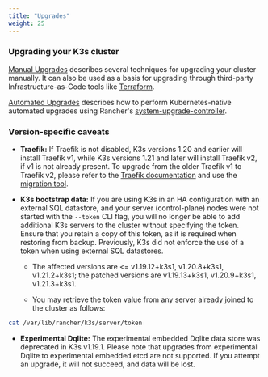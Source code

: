 ```yaml
---
title: "Upgrades"
weight: 25
---
```


### Upgrading your K3s cluster

[Manual Upgrades](manual.md) describes several techniques for upgrading your cluster manually. It can also be used as a basis for upgrading through third-party Infrastructure-as-Code tools like [Terraform](https://www.terraform.io/).

[Automated Upgrades](automated.md) describes how to perform Kubernetes-native automated upgrades using Rancher's [system-upgrade-controller](https://github.com/rancher/system-upgrade-controller).

### Version-specific caveats

- **Traefik:** If Traefik is not disabled, K3s versions 1.20 and earlier will install Traefik v1, while K3s versions 1.21 and later will install Traefik v2, if v1 is not already present. To upgrade from the older Traefik v1 to Traefik v2, please refer to the [Traefik documentation](https://doc.traefik.io/traefik/migration/v1-to-v2/) and use the [migration tool](https://github.com/traefik/traefik-migration-tool).

- **K3s bootstrap data:** If you are using K3s in an HA configuration with an external SQL datastore, and your server (control-plane) nodes were not started with the `--token` CLI flag, you will no longer be able to add additional K3s servers to the cluster without specifying the token. Ensure that you retain a copy of this token, as it is required when restoring from backup. Previously, K3s did not enforce the use of a token when using external SQL datastores. 
    - The affected versions are <= v1.19.12+k3s1, v1.20.8+k3s1, v1.21.2+k3s1; the patched versions are v1.19.13+k3s1, v1.20.9+k3s1, v1.21.3+k3s1.

    - You may retrieve the token value from any server already joined to the cluster as follows:
```bash
cat /var/lib/rancher/k3s/server/token
```

- **Experimental Dqlite:** The experimental embedded Dqlite data store was deprecated in K3s v1.19.1. Please note that upgrades from experimental Dqlite to experimental embedded etcd are not supported. If you attempt an upgrade, it will not succeed, and data will be lost.
